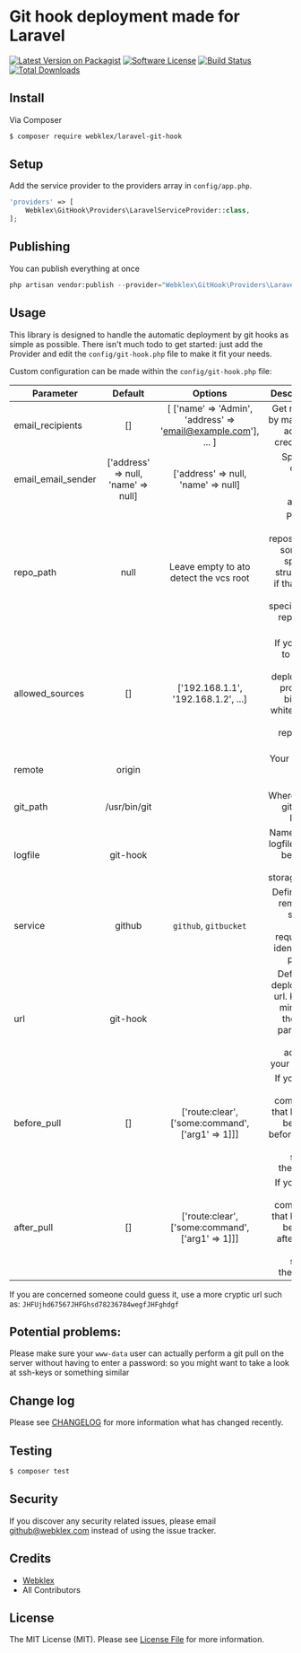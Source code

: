 # Git hook deployment made for Laravel

[![Latest Version on Packagist][ico-version]][link-packagist]
[![Software License][ico-license]](LICENSE.md)
[![Build Status][ico-travis]][link-travis]
[![Total Downloads][ico-downloads]][link-downloads]

## Install

Via Composer

``` bash
$ composer require webklex/laravel-git-hook
```

## Setup

Add the service provider to the providers array in `config/app.php`.

``` php
'providers' => [
    Webklex\GitHook\Providers\LaravelServiceProvider::class,
];
```

## Publishing

You can publish everything at once

``` php
php artisan vendor:publish --provider="Webklex\GitHook\Providers\LaravelServiceProvider"
```

## Usage

This library is designed to handle the automatic deployment by git hooks 
as simple as possible. There isn't much todo to get started: just add the
Provider and edit the `config/git-hook.php` file to make it fit your needs.


Custom configuration can be made within the `config/git-hook.php` file:

| Parameter             | Default                             | Options                                                             | Description                                                                                               |
| --------------------- | :---------------------------------: | :------------------------------------------------------------------:| --------------------------------------------------------------------------------------------------------: |
| email_recipients      | []                                  | [ ['name' => 'Admin', 'address' => 'email@example.com'], ... ]      | Get notified by mail. Just add your credentials                                                           |
| email_email_sender    | ['address' => null, 'name' => null] | ['address' => null, 'name' => null]                                 | Specify a custom email sender address                                                                     |
| repo_path             | null                                | Leave empty to ato detect the vcs root                              | Perhaps your repository is somehow specially structured, if that's the case, specify your repository path |
| allowed_sources       | []                                  | ['192.168.1.1', '192.168.1.2', ...]                                 | If you want to secure the deployment process a bit more, whitelist the remote repository IPs              |
| remote                | origin                              |                                                                     | Your remote branch name                                                                                   |
| git_path              | /usr/bin/git                        |                                                                     | Where is the git binary located                                                                           |
| logfile               | git-hook                            |                                                                     | Name of the logfile. It will be stored under storage/logs                                                 |
| service               | github                              | `github`, `gitbucket`                                               | Define your remote git service. This is required to identify the payload                                  |
| url                   | git-hook                            |                                                                     | Define the deployment url. Keep in mind, that the given parameter will be added to your app.url           |
| before_pull           | []                                  | ['route:clear', ['some:command', ['arg1' => 1]]]                    | If you have any commands that have to be called before a pull event, specify them here                    |
| after_pull            | []                                  | ['route:clear', ['some:command', ['arg1' => 1]]]                    | If you have any commands that have to be called after a pull event, specify them here                     |


If you are concerned someone could guess it, use a more cryptic url such as: `JHFUjhd67567JHFGhsd78236784wegfJHFghdgf`


## Potential problems:

Please make sure your `www-data` user can actually perform a git pull on the server without 
having to enter a password:
so you might want to take a look at ssh-keys or something similar

## Change log

Please see [CHANGELOG](CHANGELOG.md) for more information what has changed recently.

## Testing

``` bash
$ composer test
```

## Security

If you discover any security related issues, please email github@webklex.com instead of using the issue tracker.

## Credits

- [Webklex][link-author]
- All Contributors

## License

The MIT License (MIT). Please see [License File](LICENSE.md) for more information.

[ico-version]: https://img.shields.io/packagist/v/Webklex/laravel-git-hook.svg?style=flat-square
[ico-license]: https://img.shields.io/badge/license-MIT-brightgreen.svg?style=flat-square
[ico-travis]: https://img.shields.io/travis/Webklex/laravel-git-hook/master.svg?style=flat-square
[ico-scrutinizer]: https://img.shields.io/scrutinizer/coverage/g/Webklex/laravel-git-hook.svg?style=flat-square
[ico-code-quality]: https://img.shields.io/scrutinizer/g/Webklex/laravel-git-hook.svg?style=flat-square
[ico-downloads]: https://img.shields.io/packagist/dt/Webklex/laravel-git-hook.svg?style=flat-square

[link-packagist]: https://packagist.org/packages/Webklex/laravel-git-hook
[link-travis]: https://travis-ci.org/Webklex/laravel-git-hook
[link-scrutinizer]: https://scrutinizer-ci.com/g/Webklex/laravel-git-hook/code-structure
[link-code-quality]: https://scrutinizer-ci.com/g/Webklex/laravel-git-hook
[link-downloads]: https://packagist.org/packages/Webklex/laravel-git-hook
[link-author]: https://github.com/webklex